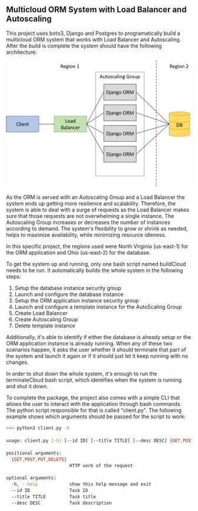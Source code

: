 ## Multicloud ORM System with Load Balancer and Autoscaling

This project uses boto3, Django and Postgres to programatically build a multicloud ORM system that works with Load Balancer and Autoscaling. After the build is complete the system should have the following architecture:

<img src="assets/SystemArchitecture.png"/>

As the ORM is served with an Autoscaling Group and a Load Balancer the system ends up getting more resilience and scalability. Therefore, the system is able to deal with a surge of requests as the Load Balancer makes sure that those requests are not overwhelming a single instance. The Autoscaling Group increases or decreases the number of instances according to demand. The system's flexibility to grow or shrink as needed, helps to maximize availability, while minimizing resource idleness. 

In this specific project, the regions used were North Virginia (us-east-1) for the ORM application and Ohio (us-east-2) for the database.

To get the system up and running, only one bash script named buildCloud needs to be run. It automatically builds the whole system in the following steps:

1. Setup the database instance security group
2. Launch and configure the database instance
3. Setup the ORM application instance security group
4. Launch and configure a template instance for the AutoScaling Group
5. Create Load Balancer
6. Create Autoscaling Group
7. Delete template instance

Additionally, it's able to identify if either the database is already setup or the ORM application instance is already running. When any of these two scenarios happen, it asks the user whether it should terminate that part of the system and launch it again or if it should just let it keep running with no changes.

In order to shut down the whole system, it's enough to run the terminateCloud bash script, which identifies when the system is running and shut it down.

To complete the package, the project also comes with a simple CLI that allows the user to interact with the application through bash commands. The python script responsible for that is called "client.py". The following example shows which arguments should be passed for the script to work:

```sh
>>> python3 client.py -h

usage: client.py [-h] [--id ID] [--title TITLE] [--desc DESC] {GET,POST,PUT,DELETE}

positional arguments:
  {GET,POST,PUT,DELETE}
                        HTTP verb of the request

optional arguments:
  -h, --help            show this help message and exit
  --id ID               Task ID
  --title TITLE         Task title
  --desc DESC           Task description
```
